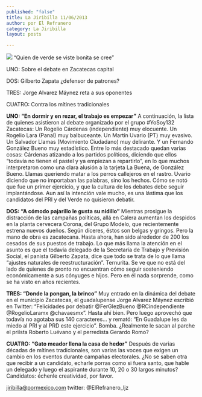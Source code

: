 ```yaml
---
published: "false"
title: La Jiribilla 11/06/2013
author: por El Refranero
category: La Jiribilla
layout: posts

---
```


![](http://i.imgur.com/kdwB5cmm.jpg)
“Quien de verde se viste bonita se cree”

UNO: Sobre el debate en Zacatecas capital 

DOS: Gilberto Zapata ¿defensor de patrones?

TRES: Jorge Alvarez Máynez reta a sus oponentes 

CUATRO: Contra los mítines tradicionales

**UNO: “En dormir y en rezar, el trabajo es empezar”** A continuación, la lista de quienes asistieron al debate organizado por el grupo #YoSoy132 Zacatecas:
Un Rogelio Cárdenas (independiente) muy elocuente.
Un Rogelio Lara (Panal) muy balbuceante.
Un Martín Uvario (PT) muy evasivo.
Un Salvador Llamas (Movimiento Ciudadano) muy delirante.
Y un Fernando González Bueno muy estadístico.
Entre lo más destacado quedan varias cosas:
Cárdenas atizando a los partidos políticos, diciendo que ellos “todavía no tienen el pastel y ya empiezan a repartirlo”, en lo que muchos interpretaron como una clara alusión a la tarjeta La Buena, de González Bueno.
Llamas queriendo matar a los perros callejeros en el rastro.
Uvario diciendo que no importaban las palabras, sino los hechos.
Cómo se notó que fue un primer ejercicio, y que la cultura de los debates debe seguir implantándose. Aun así la intención vale mucho, es una lástima que los candidatos del PRI y del Verde no quisieron debatir.

**DOS: “A cómodo pajarillo le gusta su nidillo”** Mientras prosigue la distracción de las campañas políticas, allá en Calera aumentan los despidos en la planta cervecera Corona, del Grupo Modelo, que recientemente estrena nuevos dueños.
Según díceres, éstos son belgas y gringos.
Pero la mano de obra es zacatecana.
Hasta ahora, han sido alrededor de 200 los cesados de sus puestos de trabajo.
Lo que más llama la atención en el asunto es que el todavía delegado de la Secretaría de Trabajo y Previsión Social, el panista Gilberto Zapata, dice que todo se trata de lo que llama “ajustes naturales de reestructuración”.
Ternurita.
Se ve que no está del lado de quienes de pronto no encuentran cómo seguir sosteniendo económicamente a sus cónyuges e hijos.
Pero en él nada sorprende, como se ha visto en años recientes.

**TRES: “Donde la pongan, la brinco”** Muy entrado en la dinámica del debate en el municipio Zacatecas, el guadalupense Jorge Alvarez Máynez escribió en Twitter:
“Felicidades por debatir @FerGlezBueno @RCindependiente @RogelioLaramx @chavaesmx”.
Hasta ahí bien.
Pero luego aprovechó que todavía no agotaba sus 140 caracteres… y remató:
“En Guadalupe les da miedo al PRI y al PRD este ejercicio”.
Bomba.
¿Realmente le sacan al parche el priísta Roberto Luévano y el perredista Gerardo Romo?

**CUATRO: “Gato meador llena la casa de hedor”** Después de varias décadas de mítines tradicionales, son varias las voces que exigen un cambio en los eventos durante campañas electorales.
¿No se saben otra que recibir a un candidato, echarle porras como si fuera santo, que hable un delegado y luego el aspirante durante 10, 20 o 30 largos minutos?
Candidatos: échenle creatividad, por favor.

jiribilla@pormexico.com
twitter: @ElRefranero_ljz
